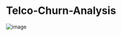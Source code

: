 # Telco-Churn-Analysis

![image](https://github.com/kusanele/Telco-Churn-Analysis/assets/100205503/3f7d5750-1c12-4dc5-8000-0c862990a34d)
